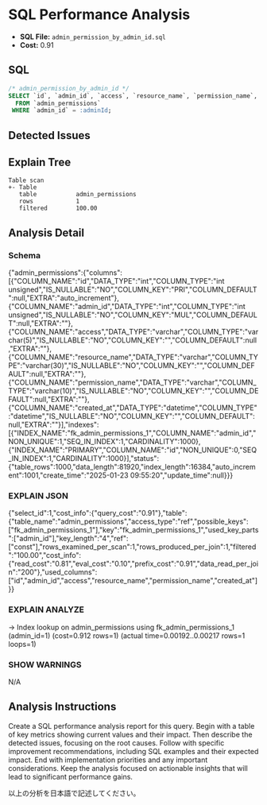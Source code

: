 # SQL Performance Analysis
- **SQL File:** `admin_permission_by_admin_id.sql`
- **Cost:** 0.91

## SQL
```sql
/* admin_permission_by_admin_id */
SELECT `id`, `admin_id`, `access`, `resource_name`, `permission_name`, `created_at`
  FROM `admin_permissions`
 WHERE `admin_id` = :adminId;

```

## Detected Issues


## Explain Tree
```
Table scan
+- Table
   table           admin_permissions
   rows            1
   filtered        100.00
```
## Analysis Detail

### Schema
{"admin_permissions":{"columns":[{"COLUMN_NAME":"id","DATA_TYPE":"int","COLUMN_TYPE":"int unsigned","IS_NULLABLE":"NO","COLUMN_KEY":"PRI","COLUMN_DEFAULT":null,"EXTRA":"auto_increment"},{"COLUMN_NAME":"admin_id","DATA_TYPE":"int","COLUMN_TYPE":"int unsigned","IS_NULLABLE":"NO","COLUMN_KEY":"MUL","COLUMN_DEFAULT":null,"EXTRA":""},{"COLUMN_NAME":"access","DATA_TYPE":"varchar","COLUMN_TYPE":"varchar(5)","IS_NULLABLE":"NO","COLUMN_KEY":"","COLUMN_DEFAULT":null,"EXTRA":""},{"COLUMN_NAME":"resource_name","DATA_TYPE":"varchar","COLUMN_TYPE":"varchar(30)","IS_NULLABLE":"NO","COLUMN_KEY":"","COLUMN_DEFAULT":null,"EXTRA":""},{"COLUMN_NAME":"permission_name","DATA_TYPE":"varchar","COLUMN_TYPE":"varchar(10)","IS_NULLABLE":"NO","COLUMN_KEY":"","COLUMN_DEFAULT":null,"EXTRA":""},{"COLUMN_NAME":"created_at","DATA_TYPE":"datetime","COLUMN_TYPE":"datetime","IS_NULLABLE":"NO","COLUMN_KEY":"","COLUMN_DEFAULT":null,"EXTRA":""}],"indexes":[{"INDEX_NAME":"fk_admin_permissions_1","COLUMN_NAME":"admin_id","NON_UNIQUE":1,"SEQ_IN_INDEX":1,"CARDINALITY":1000},{"INDEX_NAME":"PRIMARY","COLUMN_NAME":"id","NON_UNIQUE":0,"SEQ_IN_INDEX":1,"CARDINALITY":1000}],"status":{"table_rows":1000,"data_length":81920,"index_length":16384,"auto_increment":1001,"create_time":"2025-01-23 09:55:20","update_time":null}}}

### EXPLAIN JSON
{"select_id":1,"cost_info":{"query_cost":"0.91"},"table":{"table_name":"admin_permissions","access_type":"ref","possible_keys":["fk_admin_permissions_1"],"key":"fk_admin_permissions_1","used_key_parts":["admin_id"],"key_length":"4","ref":["const"],"rows_examined_per_scan":1,"rows_produced_per_join":1,"filtered":"100.00","cost_info":{"read_cost":"0.81","eval_cost":"0.10","prefix_cost":"0.91","data_read_per_join":"200"},"used_columns":["id","admin_id","access","resource_name","permission_name","created_at"]}}

### EXPLAIN ANALYZE
-> Index lookup on admin_permissions using fk_admin_permissions_1 (admin_id=1)  (cost=0.912 rows=1) (actual time=0.00192..0.00217 rows=1 loops=1)

### SHOW WARNINGS
N/A

## Analysis Instructions
Create a SQL performance analysis report for this query. Begin with a table of key metrics showing current values and their impact. Then describe the detected issues, focusing on the root causes. Follow with specific improvement recommendations, including SQL examples and their expected impact. End with implementation priorities and any important considerations. Keep the analysis focused on actionable insights that will lead to significant performance gains.


以上の分析を日本語で記述してください。
